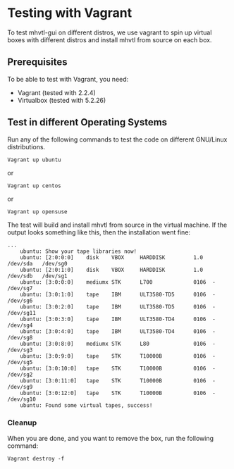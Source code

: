 # Testing with Vagrant
To test mhvtl-gui on different distros, we use vagrant to spin up virtual boxes with different distros and install mhvtl from source on each box.

## Prerequisites

To be able to test with Vagrant, you need:

- Vagrant (tested with 2.2.4)
- Virtualbox (tested with 5.2.26)

## Test in different Operating Systems

Run any of the following commands to test the code on different GNU/Linux distributions.

```
Vagrant up ubuntu
```

or

```
Vagrant up centos
```

or

```
Vagrant up opensuse
```

The test will build and install mhvtl from source in the virtual machine. If the output looks something like this, then the installation went fine:
```
...
    ubuntu: Show your tape libraries now!
    ubuntu: [2:0:0:0]    disk    VBOX     HARDDISK         1.0   /dev/sda   /dev/sg0
    ubuntu: [2:0:1:0]    disk    VBOX     HARDDISK         1.0   /dev/sdb   /dev/sg1
    ubuntu: [3:0:0:0]    mediumx STK      L700             0106  -          /dev/sg7
    ubuntu: [3:0:1:0]    tape    IBM      ULT3580-TD5      0106  -          /dev/sg6
    ubuntu: [3:0:2:0]    tape    IBM      ULT3580-TD5      0106  -          /dev/sg11
    ubuntu: [3:0:3:0]    tape    IBM      ULT3580-TD4      0106  -          /dev/sg4
    ubuntu: [3:0:4:0]    tape    IBM      ULT3580-TD4      0106  -          /dev/sg8
    ubuntu: [3:0:8:0]    mediumx STK      L80              0106  -          /dev/sg3
    ubuntu: [3:0:9:0]    tape    STK      T10000B          0106  -          /dev/sg5
    ubuntu: [3:0:10:0]   tape    STK      T10000B          0106  -          /dev/sg2
    ubuntu: [3:0:11:0]   tape    STK      T10000B          0106  -          /dev/sg9
    ubuntu: [3:0:12:0]   tape    STK      T10000B          0106  -          /dev/sg10
    ubuntu: Found some virtual tapes, success!
```

### Cleanup

When you are done, and you want to remove the box, run the following command:

```
Vagrant destroy -f
```
